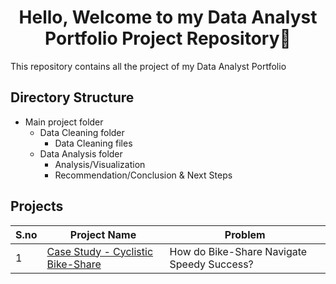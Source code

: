 <h1 align="center">Hello, Welcome to my Data Analyst Portfolio Project Repository👋</h1>
This repository contains all the project of my Data Analyst Portfolio

## Directory Structure
* Main project folder
  * Data Cleaning folder
    * Data Cleaning files
  *  Data Analysis folder
      * Analysis/Visualization   
      * Recommendation/Conclusion & Next Steps
 
## Projects
| S.no | Project Name | Problem |
| --------------- | --------------- | --------------- |
| 1 | [Case Study - Cyclistic Bike-Share](https://github.com/IronStark007/Data-Analyst-Portfolio/tree/master/Case%20Study%20-%20Cyclistic%20Bike%20Share) |  How do Bike-Share Navigate Speedy Success?

